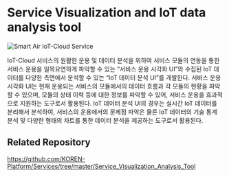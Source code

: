 Service Visualization and IoT data analysis tool
================================================
  
![Smart Air IoT-Cloud Service](https://github.com/KOREN-Platform/Services/blob/master/Images/4-2.png)

IoT-Cloud 서비스의 원활한 운용 및 데이터 분석을 위하여 서비스 모듈의 연동을 통한 서비스 운용을 일목요연하게 파악할 수 있는 “서비스 운용 시각화 UI”와 수집된 IoT 데이터를 다양한 측면에서 분석할 수 있는 “IoT 데이터 분석 UI”를 개발한다. 서비스 운용 시각화 UI는 현재 운용되는 서비스의 모듈에서의 데이터 흐름과 각 모듈의 현황을 파악할 수 있으며, 모듈의 상태 이력 등에 대한 정보를 파악할 수 있어, 서비스 운용을 효과적으로 지원하는 도구로서 활용된다. IoT 데이터 분석 UI의 경우는 실시간 IoT 데이터를 분리해서 분석하여, 서비스의 운용에서의 문제점 파악은 물론 IoT 데이터의 기술 통계 분석 및 다양한 형태의 차트를 통한 데이터 분석을 제공하는 도구로서 활용된다. 


Related Repository
----------------------------
https://github.com/KOREN-Platform/Services/tree/master/Service_Visualization_Analysis_Tool
